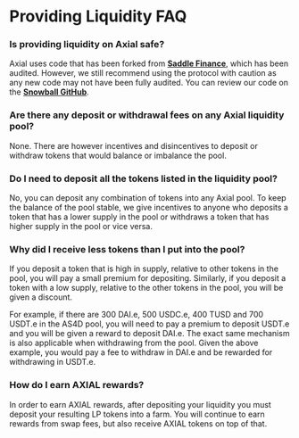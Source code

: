 # Providing Liquidity FAQ

### Is providing liquidity on Axial safe?

Axial uses code that has been forked from [**Saddle Finance**](https://saddle.finance), which has been audited. However, we still recommend using the protocol with caution as any new code may not have been fully audited. You can review our code on the [**Snowball GitHub**](https://github.com/Snowball-Finance).

### Are there any deposit or withdrawal fees on any Axial liquidity pool?

None. There are however incentives and disincentives to deposit or withdraw tokens that would balance or imbalance the pool.

### Do I need to deposit all the tokens listed in the liquidity pool?

No, you can deposit any combination of tokens into any Axial pool. To keep the balance of the pool stable, we give incentives to anyone who deposits a token that has a lower supply in the pool or withdraws a token that has higher supply in the pool or vice versa.

### Why did I receive less tokens than I put into the pool?

If you deposit a token that is high in supply, relative to other tokens in the pool, you will pay a small premium for depositing. Similarly, if you deposit a token with a low supply, relative to the other tokens in the pool, you will be given a discount.

For example, if there are 300 DAI.e, 500 USDC.e, 400 TUSD and 700 USDT.e in the AS4D pool, you will need to pay a premium to deposit USDT.e and you will be given a reward to deposit DAI.e. The exact same mechanism is also applicable when withdrawing from the pool. Given the above example, you would pay a fee to withdraw in DAI.e and be rewarded for withdrawing in USDT.e.

### How do I earn AXIAL rewards?

In order to earn AXIAL rewards, after depositing your liquidity you must deposit your resulting LP tokens into a farm. You will continue to earn rewards from swap fees, but also receive AXIAL tokens on top of that.